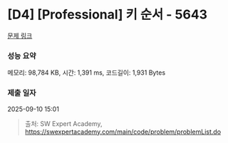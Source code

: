 # [D4] [Professional] 키 순서 - 5643 

[문제 링크](https://swexpertacademy.com/main/code/problem/problemDetail.do?contestProbId=AWXQsLWKd5cDFAUo) 

### 성능 요약

메모리: 98,784 KB, 시간: 1,391 ms, 코드길이: 1,931 Bytes

### 제출 일자

2025-09-10 15:01



> 출처: SW Expert Academy, https://swexpertacademy.com/main/code/problem/problemList.do